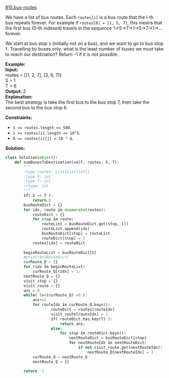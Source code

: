 [815.bus-routes](https://leetcode.com/problems/bus-routes/)  

We have a list of bus routes. Each `routes[i]` is a bus route that the i-th bus repeats forever. For example if `routes[0] = [1, 5, 7]`, this means that the first bus (0-th indexed) travels in the sequence 1->5->7->1->5->7->1->... forever.

We start at bus stop `S` (initially not on a bus), and we want to go to bus stop `T`. Travelling by buses only, what is the least number of buses we must take to reach our destination? Return -1 if it is not possible.

  
**Example:**  
**Input:**   
routes = \[\[1, 2, 7\], \[3, 6, 7\]\]  
S = 1  
T = 6  
**Output:** 2  
**Explanation:**   
The best strategy is take the first bus to the bus stop 7, then take the second bus to the bus stop 6.  

**Constraints:**

*   `1 <= routes.length <= 500`.
*   `1 <= routes[i].length <= 10^5`.
*   `0 <= routes[i][j] < 10 ^ 6`.  



**Solution:**  

```python
class Solution(object):
    def numBusesToDestination(self, routes, S, T):
        """
        :type routes: List[List[int]]
        :type S: int
        :type T: int
        :rtype: int
        """
        if( S == T ):
            return 0
        busRouteDict = {}
        for idx, route in enumerate(routes):
            routeDict = {}
            for stop in route:
                routeList = busRouteDict.get(stop, [])
                routeList.append(idx)
                busRouteDict[stop] = routeList
                routeDict[stop] = 1
            routes[idx] = routeDict
        
        beginRouteList = busRouteDict[S]
        #print(busRouteDict)
        curRoute_Q = {}
        for ridx in beginRouteList:
            curRoute_Q[ridx] = 1;
        nextRoute_Q = {}
        visit_stop = {}
        visit_route = {}
        ans = 0
        while( len(curRoute_Q) >0 ):
            ans+=1
            for routeIdx in curRoute_Q.keys():
                    routeDict = routes[routeIdx]
                    visit_route[routeIdx] = 1
                    if( routeDict.has_key(T) ):
                        return ans;
                    else:
                        for stop in routeDict.keys():
                            nextRouteDict = busRouteDict[stop]
                            for nextRouteIdx in nextRouteDict:
                                if not visit_route.get(nextRouteIdx):
                                    nextRoute_Q[nextRouteIdx] = 1
            curRoute_Q = nextRoute_Q
            nextRoute_Q = {}
                            
        return -1
            
            
```
      
